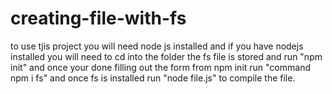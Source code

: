 # creating-file-with-fs
to use tjis project you will need node js installed and if you have nodejs installed you will need to cd into the folder the fs file is stored and run "npm init" and once your done filling out the form from npm init run "command npm i fs" and once fs is installed run "node file.js" to compile the file.
